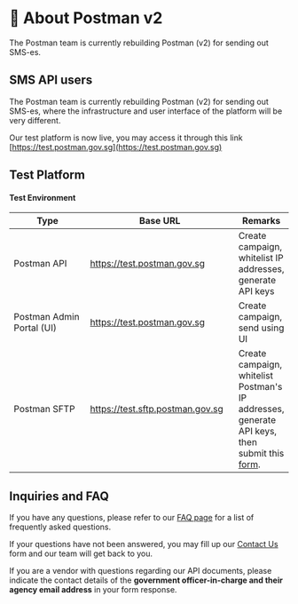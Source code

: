 # 🤖 About Postman v2

The Postman team is currently rebuilding Postman (v2) for sending out SMS-es.

## SMS API users

The Postman team is currently rebuilding Postman (v2) for sending out SMS-es, where the infrastructure and user interface of the platform will be very different.&#x20;

Our test platform is now live, you may access it through this link [https://test.postman.gov.sg](https://test.postman.gov.sg)

## Test Platform

#### Test Environment

<table><thead><tr><th width="196">Type</th><th width="267">Base URL</th><th>Remarks</th></tr></thead><tbody><tr><td>Postman API </td><td><a href="https://test.postman.gov.sg">https://test.postman.gov.sg</a></td><td>Create campaign, whitelist IP addresses, generate API keys</td></tr><tr><td>Postman Admin Portal (UI)</td><td><a href="https://test.postman.gov.sg">https://test.postman.gov.sg</a></td><td>Create campaign, send using UI</td></tr><tr><td>Postman SFTP</td><td><a href="https://test.sftp.postman.gov.sg">https://test.sftp.postman.gov.sg</a></td><td>Create campaign, whitelist Postman's IP addresses, generate API keys, then submit this <a href="https://form.gov.sg/65a62a71f2138c001218d4e7">form</a>.</td></tr></tbody></table>

## Inquiries and FAQ

If you have any questions, please refer to our [FAQ page](faq/postman-v2-sms-api-faq/) for a list of frequently asked questions.&#x20;

If your questions have not been answered, you may fill up our [Contact Us](https://form.gov.sg/657025a2d2bd350012c82eb0) form and our team will get back to you.

If you are a vendor with questions regarding our API documents, please indicate the contact details of the **government officer-in-charge and their agency email address** in your form response.&#x20;


